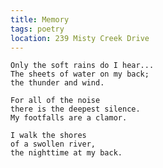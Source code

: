 ```yaml
---
title: Memory
tags: poetry
location: 239 Misty Creek Drive
---
```


    Only the soft rains do I hear...
    The sheets of water on my back;
    the thunder and wind.

    For all of the noise
    there is the deepest silence.
    My footfalls are a clamor.

    I walk the shores
    of a swollen river,
    the nighttime at my back.


